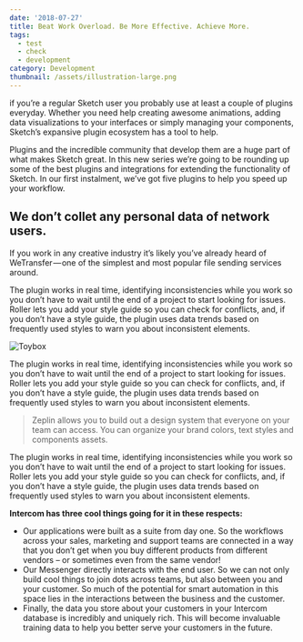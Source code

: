 ```yaml
---
date: '2018-07-27'
title: Beat Work Overload. Be More Effective. Achieve More.
tags:
  - test
  - check
  - development
category: Development
thumbnail: /assets/illustration-large.png
---
```

if you’re a regular Sketch user you probably use at least a couple of plugins everyday. Whether you need help creating awesome animations, adding data visualizations to your interfaces or simply managing your components, Sketch’s expansive plugin ecosystem has a tool to help.

Plugins and the incredible community that develop them are a huge part of what makes Sketch great. In this new series we’re going to be rounding up some of the best plugins and integrations for extending the functionality of Sketch. In our first instalment, we’ve got five plugins to help you speed up your workflow.

## We don’t collet any personal data of network users.

If you work in any creative industry it’s likely you’ve already heard of WeTransfer — one of the simplest and most popular file sending services around.

The plugin works in real time, identifying inconsistencies while you work so you don’t have to wait until the end of a project to start looking for issues. Roller lets you add your style guide so you can check for conflicts, and, if you don’t have a style guide, the plugin uses data trends based on frequently used styles to warn you about inconsistent elements.

![Toybox](/assets/illustration-4-large.png)

The plugin works in real time, identifying inconsistencies while you work so you don’t have to wait until the end of a project to start looking for issues. Roller lets you add your style guide so you can check for conflicts, and, if you don’t have a style guide, the plugin uses data trends based on frequently used styles to warn you about inconsistent elements.

> Zeplin allows you to build out a design system that everyone on your team can access. You can organize your brand colors, text styles and components assets.

The plugin works in real time, identifying inconsistencies while you work so you don’t have to wait until the end of a project to start looking for issues. Roller lets you add your style guide so you can check for conflicts, and, if you don’t have a style guide, the plugin uses data trends based on frequently used styles to warn you about inconsistent elements.

**Intercom has three cool things going for it in these respects:**

* Our applications were built as a suite from day one. So the workflows across your sales, marketing and support teams are connected in a way that you don’t get when you buy different products from different vendors – or sometimes even from the same vendor!
* Our Messenger directly interacts with the end user. So we can not only build cool things to join dots across teams, but also between you and your customer. So much of the potential for smart automation in this space lies in the interactions between the business and the customer.
* Finally, the data you store about your customers in your Intercom database is incredibly and uniquely rich. This will become invaluable training data to help you better serve your customers in the future.
